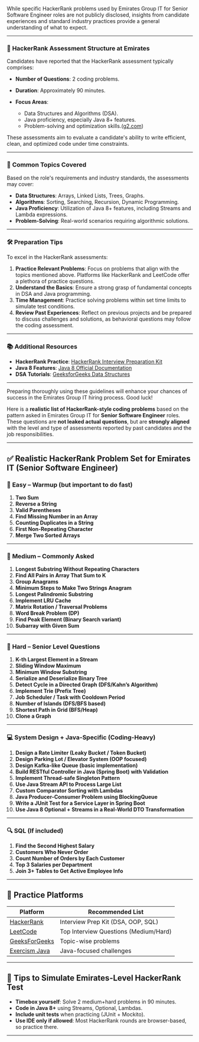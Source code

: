 While specific HackerRank problems used by Emirates Group IT for Senior Software Engineer roles are not publicly disclosed, insights from candidate experiences and standard industry practices provide a general understanding of what to expect.

---

### 🧪 **HackerRank Assessment Structure at Emirates**

Candidates have reported that the HackerRank assessment typically comprises:

- **Number of Questions**: 2 coding problems.
- **Duration**: Approximately 90 minutes.
- **Focus Areas**:

  - Data Structures and Algorithms (DSA).
  - Java proficiency, especially Java 8+ features.
  - Problem-solving and optimization skills.([g2.com][1])

These assessments aim to evaluate a candidate's ability to write efficient, clean, and optimized code under time constraints.

---

### 🧠 **Common Topics Covered**

Based on the role's requirements and industry standards, the assessments may cover:

- **Data Structures**: Arrays, Linked Lists, Trees, Graphs.
- **Algorithms**: Sorting, Searching, Recursion, Dynamic Programming.
- **Java Proficiency**: Utilization of Java 8+ features, including Streams and Lambda expressions.
- **Problem-Solving**: Real-world scenarios requiring algorithmic solutions.

---

### 🛠️ **Preparation Tips**

To excel in the HackerRank assessments:

1. **Practice Relevant Problems**: Focus on problems that align with the topics mentioned above. Platforms like HackerRank and LeetCode offer a plethora of practice questions.
2. **Understand the Basics**: Ensure a strong grasp of fundamental concepts in DSA and Java programming.
3. **Time Management**: Practice solving problems within set time limits to simulate test conditions.
4. **Review Past Experiences**: Reflect on previous projects and be prepared to discuss challenges and solutions, as behavioral questions may follow the coding assessment.

---

### 📚 **Additional Resources**

- **HackerRank Practice**: [HackerRank Interview Preparation Kit](https://www.hackerrank.com/interview/interview-preparation-kit)
- **Java 8 Features**: [Java 8 Official Documentation](https://docs.oracle.com/javase/8/docs/)
- **DSA Tutorials**: [GeeksforGeeks Data Structures](https://www.geeksforgeeks.org/data-structures/)

---

Preparing thoroughly using these guidelines will enhance your chances of success in the Emirates Group IT hiring process. Good luck!

[1]: https://www.g2.com/products/hackerrank-developer-skills-platform/reviews?utm_source=chatgpt.com "HackerRank Developer Skills Platform Reviews & Product Details - G2"

Here is a **realistic list of HackerRank-style coding problems** based on the pattern asked in Emirates Group IT for **Senior Software Engineer** roles. These questions are **not leaked actual questions**, but are **strongly aligned** with the level and type of assessments reported by past candidates and the job responsibilities.

---

## ✅ **Realistic HackerRank Problem Set for Emirates IT (Senior Software Engineer)**

### 📘 **Easy – Warmup (but important to do fast)**

1. **Two Sum**
2. **Reverse a String**
3. **Valid Parentheses**
4. **Find Missing Number in an Array**
5. **Counting Duplicates in a String**
6. **First Non-Repeating Character**
7. **Merge Two Sorted Arrays**

---

### 🧠 **Medium – Commonly Asked**

1. **Longest Substring Without Repeating Characters**
2. **Find All Pairs in Array That Sum to K**
3. **Group Anagrams**
4. **Minimum Steps to Make Two Strings Anagram**
5. **Longest Palindromic Substring**
6. **Implement LRU Cache**
7. **Matrix Rotation / Traversal Problems**
8. **Word Break Problem (DP)**
9. **Find Peak Element (Binary Search variant)**
10. **Subarray with Given Sum**

---

### 🚀 **Hard – Senior Level Questions**

1. **K-th Largest Element in a Stream**
2. **Sliding Window Maximum**
3. **Minimum Window Substring**
4. **Serialize and Deserialize Binary Tree**
5. **Detect Cycle in a Directed Graph (DFS/Kahn’s Algorithm)**
6. **Implement Trie (Prefix Tree)**
7. **Job Scheduler / Task with Cooldown Period**
8. **Number of Islands (DFS/BFS based)**
9. **Shortest Path in Grid (BFS/Heap)**
10. **Clone a Graph**

---

### 💻 **System Design + Java-Specific (Coding-Heavy)**

1. **Design a Rate Limiter (Leaky Bucket / Token Bucket)**
2. **Design Parking Lot / Elevator System (OOP focused)**
3. **Design Kafka-like Queue (basic implementation)**
4. **Build RESTful Controller in Java (Spring Boot) with Validation**
5. **Implement Thread-safe Singleton Pattern**
6. **Use Java Stream API to Process Large List**
7. **Custom Comparator Sorting with Lambdas**
8. **Java Producer-Consumer Problem using BlockingQueue**
9. **Write a JUnit Test for a Service Layer in Spring Boot**
10. **Use Java 8 Optional + Streams in a Real-World DTO Transformation**

---

### 🔍 **SQL (If included)**

1. **Find the Second Highest Salary**
2. **Customers Who Never Order**
3. **Count Number of Orders by Each Customer**
4. **Top 3 Salaries per Department**
5. **Join 3+ Tables to Get Active Employee Info**

---

## 🧰 Practice Platforms

| Platform                                                                                  | Recommended List                      |
| ----------------------------------------------------------------------------------------- | ------------------------------------- |
| [HackerRank](https://www.hackerrank.com/interview/interview-preparation-kit)              | Interview Prep Kit (DSA, OOP, SQL)    |
| [LeetCode](https://leetcode.com/explore/interview/card/top-interview-questions-hard/)     | Top Interview Questions (Medium/Hard) |
| [GeeksForGeeks](https://practice.geeksforgeeks.org/explore/?category%5B%5D=Arrays&page=1) | Topic-wise problems                   |
| [Exercism Java](https://exercism.org/tracks/java/exercises)                               | Java-focused challenges               |

---

## 🧠 Tips to Simulate Emirates-Level HackerRank Test

- **Timebox yourself**: Solve 2 medium+hard problems in 90 minutes.
- **Code in Java 8+** using Streams, Optional, Lambdas.
- **Include unit tests** when practicing (JUnit + Mockito).
- **Use IDE only if allowed**: Most HackerRank rounds are browser-based, so practice there.

---


